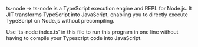 ts-node -> 
    ts-node is a TypeScript execution engine and REPL for Node.js. It JIT transforms TypeScript into JavaScript, enabling you to directly execute TypeScript on Node.js without precompiling.
    
Use 'ts-node index.ts' in this file to run this program in one line without having to compile your Typescript code into JavaScript.

